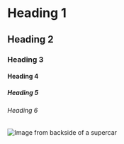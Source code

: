 # Heading 1
## Heading 2
### Heading 3
#### Heading 4
##### Heading 5
###### Heading 6

![Image from backside of a supercar](https://i.pinimg.com/736x/bc/8c/73/bc8c73ba7185375ce92b72f0617e8c96.jpg)

